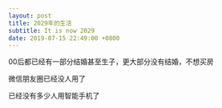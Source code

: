 ```yaml
---
layout: post
title: 2029年的生活
subtitle: It is now 2029
date: 2019-07-15 22:49:00 +0800
---
```

00后都已经有一部分结婚甚至生子，更大部分没有结婚，不想买房

微信朋友圈已经没人用了

已经没有多少人用智能手机了







